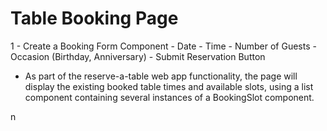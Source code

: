 # Table Booking Page

1 - Create a Booking Form Component
    - Date
    - Time
    - Number of Guests
    - Occasion (Birthday, Anniversary)
    - Submit Reservation Button

- As part of the reserve-a-table web app functionality, the page will display the existing booked table times and available slots, using a list component containing several instances of a BookingSlot component.


n